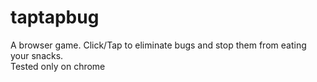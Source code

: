 # taptapbug
A browser game. Click/Tap to eliminate bugs and stop them from eating your snacks.<br />
Tested only on chrome
